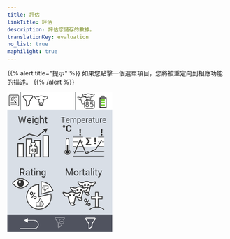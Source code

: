 ```yaml
---
title: 評估
linkTitle: 評估
description: 評估您儲存的數據。
translationKey: evaluation
no_list: true
maphilight: true
---
```

{{% alert title="提示" %}}
如果您點擊一個選單項目，您將被重定向到相應功能的描述。
{{% /alert %}}

<img src="images/evaluate.png" alt="VitalControl 評估" title="評估" usemap="#workmap" class="maphilight" />

<map name="workmap">
  <area shape="rect" coords="3,40,116,160" alt="體重" title="在體重部分評估您儲存的數據&#10;滑鼠點擊：打開文件" href="/zh/docs/evaluation/weight/">
  <area shape="rect" coords="3,160,116,279" alt="評分" title="在評分部分評估您儲存的數據&#10;滑鼠點擊：打開文件" href="/zh/docs/evaluation/rating/">

  <area shape="rect" coords="116,40,238,160" alt="溫度" title="在溫度部分評估您儲存的數據&#10;滑鼠點擊：打開文件" href="/zh/docs/evaluation/temperature/">
  <area shape="rect" coords="116,160,238,279" alt="死亡率" title="在死亡率部分評估您儲存的數據&#10;滑鼠點擊：打開文件" href="/zh/docs/evaluation/mortality/">

  <area shape="rect" coords="150,282,238,319" alt="篩選" title="設置篩選器&#10;滑鼠點擊：查看文件" href="/zh/docs/filter">
  <area shape="rect" coords="2,282,95,319" alt="返回" title="返回上一層&#10;滑鼠點擊：查看文件" href="/zh/docs/menu/mainmenu/">
</map>

